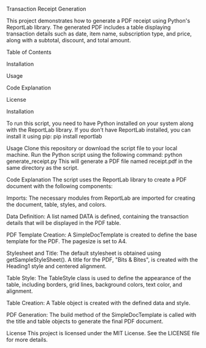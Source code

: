 Transaction Receipt Generation


This project demonstrates how to generate a PDF receipt using Python's ReportLab library. The generated PDF includes a table displaying transaction 
details such as date, item name, subscription type, and price, along with a subtotal, discount, and total amount.

Table of Contents

Installation

Usage

Code Explanation

License

Installation

To run this script, you need to have Python installed on your system along with the ReportLab library. If you don't have ReportLab installed, you can install it using pip:
pip install reportlab

Usage
Clone this repository or download the script file to your local machine.
Run the Python script using the following command:
python generate_receipt.py
This will generate a PDF file named receipt.pdf in the same directory as the script.

Code Explanation
The script uses the ReportLab library to create a PDF document with the following components:

Imports: The necessary modules from ReportLab are imported for creating the document, table, styles, and colors.

Data Definition: A list named DATA is defined, containing the transaction details that will be displayed in the PDF table.

PDF Template Creation: A SimpleDocTemplate is created to define the base template for the PDF. The pagesize is set to A4.

Stylesheet and Title: The default stylesheet is obtained using getSampleStyleSheet(). A title for the PDF, "Bits & Bites", is created with the Heading1 style and centered alignment.

Table Style: The TableStyle class is used to define the appearance of the table, including borders, grid lines, background colors, text color, and alignment.

Table Creation: A Table object is created with the defined data and style.

PDF Generation: The build method of the SimpleDocTemplate is called with the title and table objects to generate the final PDF document.

License
This project is licensed under the MIT License. See the LICENSE file for more details.
